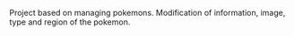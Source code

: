 Project based on managing pokemons.
Modification of information, image, type and region of the pokemon.
